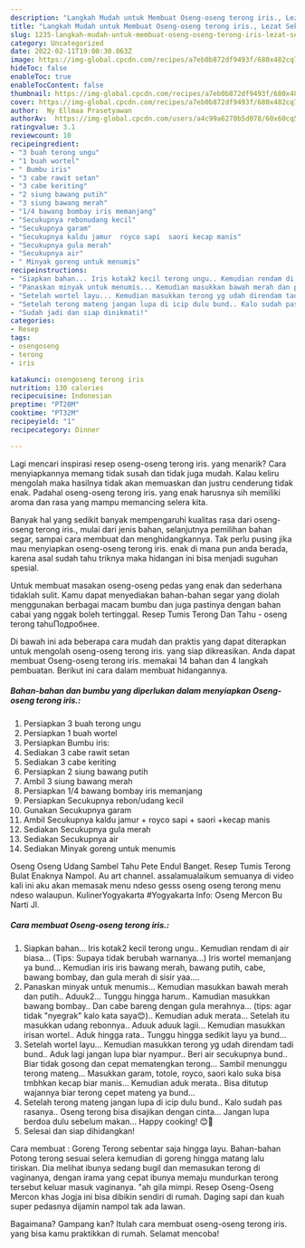 ```yaml
---
description: "Langkah Mudah untuk Membuat Oseng-oseng terong iris., Lezat Sekali"
title: "Langkah Mudah untuk Membuat Oseng-oseng terong iris., Lezat Sekali"
slug: 1235-langkah-mudah-untuk-membuat-oseng-oseng-terong-iris-lezat-sekali
category: Uncategorized
date: 2022-02-11T19:00:30.863Z
image: https://img-global.cpcdn.com/recipes/a7eb0b872df9493f/680x482cq70/oseng-oseng-terong-iris-foto-resep-utama.jpg
hideToc: false
enableToc: true
enableTocContent: false
thumbnail: https://img-global.cpcdn.com/recipes/a7eb0b872df9493f/680x482cq70/oseng-oseng-terong-iris-foto-resep-utama.jpg
cover: https://img-global.cpcdn.com/recipes/a7eb0b872df9493f/680x482cq70/oseng-oseng-terong-iris-foto-resep-utama.jpg
author:  Ny Ellmaa Prasetyawan
authorAv:  https://img-global.cpcdn.com/users/a4c99a6270b5d078/60x60cq50/avatar.jpg
ratingvalue: 3.1
reviewcount: 10
recipeingredient:
- "3 buah terong ungu"
- "1 buah wortel"
- " Bumbu iris"
- "3 cabe rawit setan"
- "3 cabe keriting"
- "2 siung bawang putih"
- "3 siung bawang merah"
- "1/4 bawang bombay iris memanjang"
- "Secukupnya rebonudang kecil"
- "Secukupnya garam"
- "Secukupnya kaldu jamur  royco sapi  saori kecap manis"
- "Secukupnya gula merah"
- "Secukupnya air"
- " Minyak goreng untuk menumis"
recipeinstructions:
- "Siapkan bahan... Iris kotak2 kecil terong ungu.. Kemudian rendam di air biasa... (Tips: Supaya tidak berubah warnanya...) Iris wortel memanjang ya bund...  Kemudian iris iris bawang merah, bawang putih, cabe, bawang bombay, dan gula merah di sisir yaa...."
- "Panaskan minyak untuk menumis... Kemudian masukkan bawah merah dan putih.. Aduuk2... Tunggu hingga harum.. Kamudian masukkan bawang bombay.. Dan cabe bareng dengan gula merahnya... (tips: agar tidak &#34;nyegrak&#34; kalo kata saya😊).. Kemudian aduk merata...  Setelah itu masukkan udang rebonnya.. Aduuk aduuk lagii... Kemudian masukkan irisan wortel.. Aduk hingga rata.. Tunggu hingga sedikit layu ya bund..."
- "Setelah wortel layu... Kemudian masukkan terong yg udah direndam tadi bund.. Aduk lagi jangan lupa biar nyampur.. Beri air secukupnya bund.. Biar tidak gosong dan cepat mematengkan terong...  Sambil menunggu terong mateng...  Masukkan garam, totole, royco, saori kalo suka bisa tmbhkan kecap biar manis... Kemudian aduk merata..  Bisa ditutup wajannya biar terong cepet mateng ya bund..."
- "Setelah terong mateng jangan lupa di icip dulu bund.. Kalo sudah pas rasanya.. Oseng terong bisa disajikan dengan cinta... Jangan lupa berdoa dulu sebelum makan... Happy cooking! 😊🥰"
- "Sudah jadi dan siap dinikmati!"
categories:
- Resep
tags:
- osengoseng
- terong
- iris

katakunci: osengoseng terong iris 
nutrition: 130 calories
recipecuisine: Indonesian
preptime: "PT20M"
cooktime: "PT32M"
recipeyield: "1"
recipecategory: Dinner

---
```



Lagi mencari inspirasi resep oseng-oseng terong iris. yang menarik? Cara menyiapkannya memang tidak susah dan tidak juga mudah. Kalau keliru mengolah maka hasilnya tidak akan memuaskan dan justru cenderung tidak enak. Padahal oseng-oseng terong iris. yang enak harusnya sih memiliki aroma dan rasa yang mampu memancing selera kita.


Banyak hal yang sedikit banyak mempengaruhi kualitas rasa dari oseng-oseng terong iris., mulai dari jenis bahan, selanjutnya pemilihan bahan segar, sampai cara membuat dan menghidangkannya. Tak perlu pusing jika mau menyiapkan oseng-oseng terong iris. enak di mana pun anda berada, karena asal sudah tahu triknya maka hidangan ini bisa menjadi suguhan spesial.

Untuk membuat masakan oseng-oseng pedas yang enak dan sederhana tidaklah sulit. Kamu dapat menyediakan bahan-bahan segar yang diolah menggunakan berbagai macam bumbu dan juga pastinya dengan bahan cabai yang nggak boleh tertinggal. Resep Tumis Terong Dan Tahu - oseng terong tahuПодробнее.


Di bawah ini ada beberapa cara mudah dan praktis yang dapat diterapkan untuk mengolah oseng-oseng terong iris. yang siap dikreasikan. Anda dapat membuat Oseng-oseng terong iris. memakai 14 bahan dan 4 langkah pembuatan. Berikut ini cara dalam membuat hidangannya.

<!--inarticleads1-->

##### Bahan-bahan dan bumbu yang diperlukan dalam menyiapkan Oseng-oseng terong iris.:

1. Persiapkan 3 buah terong ungu
1. Persiapkan 1 buah wortel
1. Persiapkan  Bumbu iris:
1. Sediakan 3 cabe rawit setan
1. Sediakan 3 cabe keriting
1. Persiapkan 2 siung bawang putih
1. Ambil 3 siung bawang merah
1. Persiapkan 1/4 bawang bombay iris memanjang
1. Persiapkan Secukupnya rebon/udang kecil
1. Gunakan Secukupnya garam
1. Ambil Secukupnya kaldu jamur + royco sapi + saori +kecap manis
1. Sediakan Secukupnya gula merah
1. Sediakan Secukupnya air
1. Sediakan  Minyak goreng untuk menumis


Oseng Oseng Udang Sambel Tahu Pete Endul Banget. Resep Tumis Terong Bulat Enaknya Nampol. Au art channel. assalamualaikum semuanya di video kali ini aku akan memasak menu ndeso gesss oseng oseng terong menu ndeso walaupun. KulinerYogyakarta #Yogyakarta Info: Oseng Mercon Bu Narti Jl. 

<!--inarticleads2-->

##### Cara membuat Oseng-oseng terong iris.:

1. Siapkan bahan... Iris kotak2 kecil terong ungu.. Kemudian rendam di air biasa... (Tips: Supaya tidak berubah warnanya...) Iris wortel memanjang ya bund...  Kemudian iris iris bawang merah, bawang putih, cabe, bawang bombay, dan gula merah di sisir yaa....
1. Panaskan minyak untuk menumis... Kemudian masukkan bawah merah dan putih.. Aduuk2... Tunggu hingga harum.. Kamudian masukkan bawang bombay.. Dan cabe bareng dengan gula merahnya... (tips: agar tidak &#34;nyegrak&#34; kalo kata saya😊).. Kemudian aduk merata...  Setelah itu masukkan udang rebonnya.. Aduuk aduuk lagii... Kemudian masukkan irisan wortel.. Aduk hingga rata.. Tunggu hingga sedikit layu ya bund...
1. Setelah wortel layu... Kemudian masukkan terong yg udah direndam tadi bund.. Aduk lagi jangan lupa biar nyampur.. Beri air secukupnya bund.. Biar tidak gosong dan cepat mematengkan terong...  Sambil menunggu terong mateng...  Masukkan garam, totole, royco, saori kalo suka bisa tmbhkan kecap biar manis... Kemudian aduk merata..  Bisa ditutup wajannya biar terong cepet mateng ya bund...
1. Setelah terong mateng jangan lupa di icip dulu bund.. Kalo sudah pas rasanya.. Oseng terong bisa disajikan dengan cinta... Jangan lupa berdoa dulu sebelum makan... Happy cooking! 😊🥰
1. Selesai dan siap dihidangkan!

Cara membuat : Goreng Terong sebentar saja hingga layu. Bahan-bahan Potong terong sesuai selera kemudian di goreng hingga matang lalu tiriskan. Dia melihat ibunya sedang bugil dan memasukan terong di vaginanya, dengan irama yang cepat ibunya memaju mundurkan terong tersebut keluar masuk vaginanya. &#34;ah gila mimpi. Resep Oseng-Oseng Mercon khas Jogja ini bisa dibikin sendiri di rumah. Daging sapi dan kuah super pedasnya dijamin nampol tak ada lawan. 

Bagaimana? Gampang kan? Itulah cara membuat oseng-oseng terong iris. yang bisa kamu praktikkan di rumah. Selamat mencoba!
